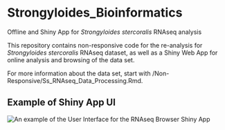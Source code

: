 # Strongyloides_Bioinformatics
Offline and Shiny App for *Strongyloides stercoralis* RNAseq analysis 

This repository contains non-responsive code for the re-analysis for *Strongyloides stercoralis* RNAseq dataset, as well as a Shiny Web App for online analysis and browsing of the data set. 

For more information about the data set, start with /Non-Responsive/Ss_RNAseq_Data_Processing.Rmd.

## Example of Shiny App UI
![An example of the User Interface for the RNAseq Browser Shiny App](https://github.com/astrasb/Strongyloides_Bioinformatics/blob/master/Strongyloides_RNAseq_Browser/UI/St-RNAseq_Browser%20UI%20Example.png)
